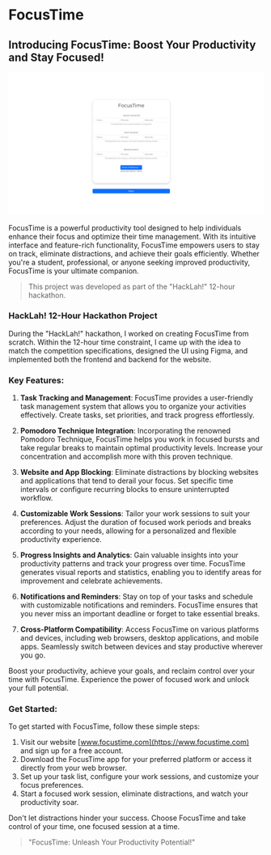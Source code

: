 # FocusTime

## Introducing FocusTime: Boost Your Productivity and Stay Focused!

![](img/focustime.png)

FocusTime is a powerful productivity tool designed to help individuals enhance their focus and optimize their time management. With its intuitive interface and feature-rich functionality, FocusTime empowers users to stay on track, eliminate distractions, and achieve their goals efficiently. Whether you're a student, professional, or anyone seeking improved productivity, FocusTime is your ultimate companion.

> This project was developed as part of the "HackLah!" 12-hour hackathon.

### HackLah! 12-Hour Hackathon Project

During the "HackLah!" hackathon, I worked on creating FocusTime from scratch. Within the 12-hour time constraint, I came up with the idea to match the competition specifications, designed the UI using Figma, and implemented both the frontend and backend for the website.

### Key Features:

1. **Task Tracking and Management**: FocusTime provides a user-friendly task management system that allows you to organize your activities effectively. Create tasks, set priorities, and track progress effortlessly.

2. **Pomodoro Technique Integration**: Incorporating the renowned Pomodoro Technique, FocusTime helps you work in focused bursts and take regular breaks to maintain optimal productivity levels. Increase your concentration and accomplish more with this proven technique.

3. **Website and App Blocking**: Eliminate distractions by blocking websites and applications that tend to derail your focus. Set specific time intervals or configure recurring blocks to ensure uninterrupted workflow.

4. **Customizable Work Sessions**: Tailor your work sessions to suit your preferences. Adjust the duration of focused work periods and breaks according to your needs, allowing for a personalized and flexible productivity experience.

5. **Progress Insights and Analytics**: Gain valuable insights into your productivity patterns and track your progress over time. FocusTime generates visual reports and statistics, enabling you to identify areas for improvement and celebrate achievements.

6. **Notifications and Reminders**: Stay on top of your tasks and schedule with customizable notifications and reminders. FocusTime ensures that you never miss an important deadline or forget to take essential breaks.

7. **Cross-Platform Compatibility**: Access FocusTime on various platforms and devices, including web browsers, desktop applications, and mobile apps. Seamlessly switch between devices and stay productive wherever you go.

Boost your productivity, achieve your goals, and reclaim control over your time with FocusTime. Experience the power of focused work and unlock your full potential.

### Get Started:

To get started with FocusTime, follow these simple steps:

1. Visit our website [www.focustime.com](https://www.focustime.com) and sign up for a free account.
2. Download the FocusTime app for your preferred platform or access it directly from your web browser.
3. Set up your task list, configure your work sessions, and customize your focus preferences.
4. Start a focused work session, eliminate distractions, and watch your productivity soar.

Don't let distractions hinder your success. Choose FocusTime and take control of your time, one focused session at a time.

> "FocusTime: Unleash Your Productivity Potential!"
